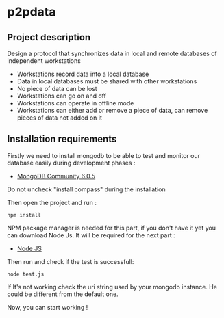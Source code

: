 # p2pdata

## Project description

Design a protocol that synchronizes data in local and remote databases of independent workstations​

- Workstations record data into a local database​
- Data in local databases must be shared with other workstations​
- No piece of data can be lost​
- Workstations can go on and off​
- Workstations can operate in offline mode​
- Workstations can either add or remove a piece of data, can remove pieces of data not added on it​

## Installation requirements

Firstly we need to install mongodb to be able to test and monitor our database easily during development phases :

- [MongoDB Community 6.0.5](https://www.mongodb.com/try/download/community)

Do not uncheck "install compass" during the installation

Then open the project and run :

```
npm install
```

NPM package manager is needed for this part, if you don't have it yet you can download Node Js. It will be required for the next part : 

- [Node JS](https://nodejs.org/en/download)

Then run and check if the test is successfull:

```
node test.js
```

If It's not working check the uri string used by your mongodb instance. He could be different from the default one.

Now, you can start working !



